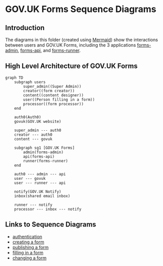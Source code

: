 # GOV.UK Forms Sequence Diagrams 

## Introduction

The diagrams in this folder (created using [Mermaid](https://docs.github.com/en/get-started/writing-on-github/working-with-advanced-formatting/creating-diagrams#creating-mermaid-diagrams)) show the interactions between users and GOV.UK Forms, including the 3 applications [forms-admin](https://github.com/alphagov/forms-admin), [forms-api](https://github.com/alphagov/forms-api), and [forms-runner](https://github.com/alphagov/forms-runner).

## High Level Architecture of GOV.UK Forms

```mermaid
graph TD
    subgraph users
        super_admin((Super Admin))
        creator((form creator))
        content((content designer))
        user((Person filling in a form))
        processor((form processor))
    end

    auth0(Auth0)
    govuk(GOV.UK website)

    super_admin --- auth0
    creator --- auth0
    content --- govuk

    subgraph sg1 [GOV.UK Forms]
        admin(forms-admin)
        api(forms-api)
        runner(forms-runner)
    end

    auth0 --- admin --- api
    user --- govuk
    user --- runner --- api

    notify(GOV.UK Notify)
    inbox(shared email inbox)

    runner --- notify
    processor --- inbox --- notify
```

## Links to Sequence Diagrams

* [authentication](authentication.md)
* [creating a form](creating-a-form.md)
* [publishing a form](publishing-a-form.md)
* [filling in a form](filling-in-a-form.md)
* [changing a form](changing-a-form.md)

